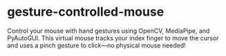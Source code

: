 # gesture-controlled-mouse
Control your mouse with hand gestures using OpenCV, MediaPipe, and PyAutoGUI. This virtual mouse tracks your index finger to move the cursor and uses a pinch gesture to click—no physical mouse needed!
